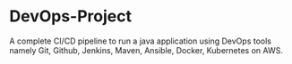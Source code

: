 # DevOps-Project
A complete CI/CD pipeline to run a java application using DevOps tools namely Git, Github, Jenkins, Maven, Ansible, Docker, Kubernetes on AWS. 
